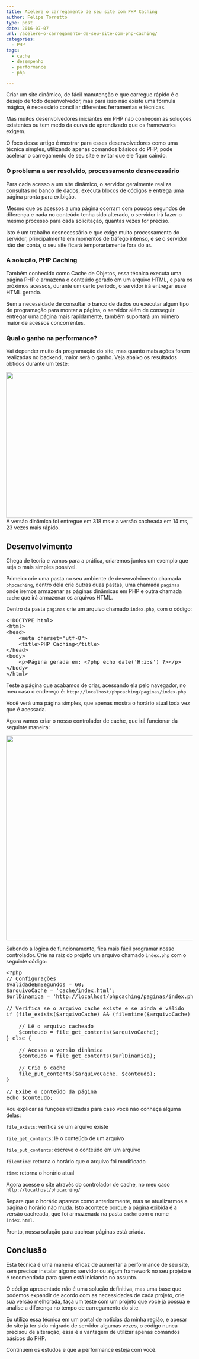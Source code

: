 ```yaml
---
title: Acelere o carregamento de seu site com PHP Caching
author: Felipe Torretto
type: post
date: 2016-07-07
url: /acelere-o-carregamento-de-seu-site-com-php-caching/
categories:
  - PHP
tags:
  - cache
  - desempenho
  - performance
  - php

---
```

<span style="font-weight: 400">Criar um site dinâmico, de fácil manutenção e que carregue rápido é o desejo de todo desenvolvedor, mas para isso não existe uma fórmula mágica, é necessário conciliar diferentes ferramentas e técnicas. </span>

<span style="font-weight: 400">Mas muitos desenvolvedores iniciantes em PHP não conhecem as soluções existentes ou tem medo da curva de aprendizado que os frameworks exigem.</span>

<span style="font-weight: 400">O foco desse artigo é mostrar para esses desenvolvedores como uma técnica simples, utilizando apenas comandos básicos do PHP, pode acelerar o carregamento de seu site e evitar que ele fique caindo.</span>

### O problema a ser resolvido, processamento desnecessário

<span style="font-weight: 400">Para cada acesso a um site dinâmico, o servidor geralmente realiza consultas no banco de dados, executa blocos de códigos e entrega uma página pronta para exibição.</span>

<span style="font-weight: 400">Mesmo que os acessos a uma página ocorram com poucos segundos de diferença e nada no conteúdo tenha sido alterado, o servidor irá fazer o mesmo processo para cada solicitação, quantas vezes for preciso.</span>

<span style="font-weight: 400">Isto é um trabalho desnecessário e que exige muito processamento do servidor, principalmente em momentos de tráfego intenso, e se o servidor não der conta, o seu site ficará temporariamente fora do ar.</span>

### A solução, PHP Caching

<span style="font-weight: 400">Também conhecido como Cache de Objetos, essa técnica executa uma página PHP e armazena o conteúdo gerado em um arquivo HTML, e para os próximos acessos, durante um certo período, o servidor irá entregar esse HTML gerado.</span>

<span style="font-weight: 400">Sem a necessidade de consultar o banco de dados ou executar algum tipo de programação para montar a página, o servidor além de conseguir entregar uma página mais rapidamente, também suportará um número maior de acessos concorrentes.</span>

### **Qual o ganho na performance?**

<span style="font-weight: 400">Vai depender muito da programação do site, mas quanto mais ações forem realizadas no backend, maior será o ganho. Veja abaixo os resultados obtidos durante um teste:</span>

 <img class="aligncenter wp-image-55365 size-full" src="http://tableless.com.br/uploads/2016/07/phpcaching-benchmarks.jpg" width="1180" height="393" />A versão dinâmica foi entregue em 318 ms e a versão cacheada em 14 ms, 23 vezes mais rápido.

## Desenvolvimento

<span style="font-weight: 400">Chega de teoria e vamos para a prática, criaremos juntos um exemplo que seja o mais simples possível.</span>

<span style="font-weight: 400">Primeiro crie uma pasta no seu ambiente de desenvolvimento chamada <code>phpcaching</code>, dentro dela crie outras duas pastas, uma chamada <code>paginas</code> onde iremos armazenar as páginas dinâmicas em PHP e outra chamada <code>cache</code> que irá armazenar os arquivos HTML.</span>

<span style="font-weight: 400">Dentro da pasta <code>paginas</code> crie um arquivo chamado <code>index.php</code>, com o código:</span>

<pre><span style="font-weight: 400">&lt;!DOCTYPE html&gt;</span>
<span style="font-weight: 400">&lt;html&gt;</span>
<span style="font-weight: 400">&lt;head&gt;</span>
<span style="font-weight: 400">    &lt;meta charset="utf-8"&gt;</span>
<span style="font-weight: 400">    &lt;title&gt;PHP Caching&lt;/title&gt;</span>
<span style="font-weight: 400">&lt;/head&gt;</span>
<span style="font-weight: 400">&lt;body&gt;</span>
<span style="font-weight: 400">    &lt;p&gt;Página gerada em: &lt;?php echo date('H:i:s') ?&gt;&lt;/p&gt;</span>
<span style="font-weight: 400">&lt;/body&gt;</span>
<span style="font-weight: 400">&lt;/html&gt;</span>
</pre>

<span style="font-weight: 400">Teste a página que acabamos de criar, acessando ela pelo navegador, no meu caso o endereço é: <code>http://localhost/phpcaching/paginas/index.php</code></span>

<span style="font-weight: 400">Você verá uma página simples, que apenas mostra o horário atual toda vez que é acessada.</span>

<span style="font-weight: 400">Agora vamos criar o nosso controlador de cache, que irá funcionar da seguinte maneira:</span>

<img class="aligncenter wp-image-55366 " src="http://tableless.com.br/uploads/2016/07/phpcaching-diagrama-de-atividades.jpg" width="551" height="551" />
  
<span style="font-weight: 400">Sabendo a lógica de funcionamento, fica mais fácil programar nosso controlador. Crie na raiz do projeto um arquivo chamado <code>index.php</code> com o seguinte código:</span>

<pre class="lang-php">&lt;?php
// Configurações
$validadeEmSegundos = 60;
$arquivoCache = 'cache/index.html';
$urlDinamica = 'http://localhost/phpcaching/paginas/index.php';

// Verifica se o arquivo cache existe e se ainda é válido
if (file_exists($arquivoCache) && (filemtime($arquivoCache) &gt; time() - $validadeEmSegundos)) {

    // Lê o arquivo cacheado
    $conteudo = file_get_contents($arquivoCache);
} else {

    // Acessa a versão dinâmica
    $conteudo = file_get_contents($urlDinamica);

    // Cria o cache
    file_put_contents($arquivoCache, $conteudo);
}

// Exibe o conteúdo da página
echo $conteudo;
</pre>

<span style="font-weight: 400">Vou explicar as funções utilizadas para caso você não conheça alguma delas:</span>
  
<span style="font-weight: 400"><code>file_exists</code>: verifica se um arquivo existe</span>
  
<span style="font-weight: 400"><code>file_get_contents</code>: lê o conteúdo de um arquivo</span>
  
<span style="font-weight: 400"><code>file_put_contents</code>: escreve o conteúdo em um arquivo</span>
  
<span style="font-weight: 400"><code>filemtime</code>: retorna o horário que o arquivo foi modificado</span>
  
<span style="font-weight: 400"><code>time</code>: retorna o horário atual</span>

<span style="font-weight: 400">Agora acesse o site através do controlador de cache, no meu caso <code>http://localhost/phpcaching/</code></span>

<span style="font-weight: 400">Repare que o horário aparece como anteriormente, mas se atualizarmos a página o horário não muda. Isto acontece porque a página exibida é a versão cacheada, que foi armazenada na pasta <code>cache</code> com o nome <code>index.html</code>.</span>

Pronto, nossa solução para cachear páginas está criada.

## Conclusão

<span style="font-weight: 400">Esta técnica é uma maneira eficaz de aumentar a performance de seu site, sem precisar instalar algo no servidor ou algum framework no seu projeto e é recomendada para quem está iniciando no assunto.</span>

<span style="font-weight: 400">O código apresentado não é uma solução definitiva, mas uma base que podemos expandir de acordo com as necessidades de cada projeto, crie sua versão melhorada, faça um teste com um projeto que você já possua e analise a diferença no tempo de carregamento do site.</span>

<span style="font-weight: 400">Eu utilizo essa técnica em um portal de notícias da minha região, e apesar do site já ter sido migrado de servidor algumas vezes, o código nunca precisou de alteração, essa é a vantagem de utilizar apenas comandos básicos do PHP.</span>

<span style="font-weight: 400">Continuem os estudos e que a performance esteja com você.</span>